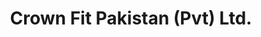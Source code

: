 ---
title: "Crown Fit Pakistan (Pvt) Ltd."
url: /karachi/crown-fit-pakistan-pvt-ltd/
shop: wholesale
---